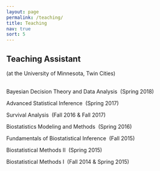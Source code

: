 ```yaml
---
layout: page
permalink: /teaching/
title: Teaching
nav: true
sort: 5
---
```


## Teaching Assistant 
(at the University of Minnesota, Twin Cities)  
&nbsp;  

Bayesian Decision Theory and Data Analysis  &nbsp;(Spring 2018)

Advanced Statistical Inference  &nbsp;(Spring 2017)

Survival Analysis  &nbsp;(Fall 2016 & Fall 2017)

Biostatistics Modeling and Methods  &nbsp;(Spring 2016)

Fundamentals of Biostatistical Inference  &nbsp;(Fall 2015)

Biostatistical Methods II  &nbsp;(Spring 2015)

Biostatistical Methods I  &nbsp;(Fall 2014 & Spring 2015)
